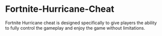 # Fortnite-Hurricane-Cheat
Fortnite Hurricane cheat is designed specifically to give players the ability to fully control the gameplay and enjoy the game without limitations.
